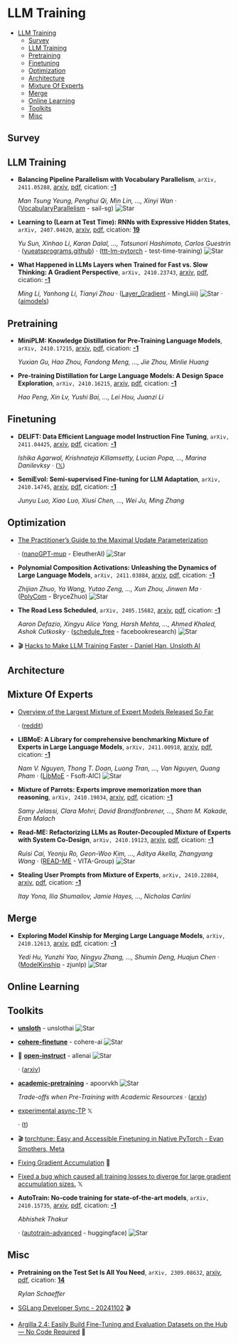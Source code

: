 # LLM Training

- [LLM Training](#llm-training) 
  - [Survey](#survey)
  - [LLM Training](#llm-training-1)
  - [Pretraining](#pretraining)
  - [Finetuning](#finetuning)
  - [Optimization](#optimization)
  - [Architecture](#architecture)
  - [Mixture Of Experts](#mixture-of-experts)
  - [Merge](#merge)
  - [Online Learning](#online-learning)
  - [Toolkits](#toolkits)
  - [Misc](#misc)


## Survey


## LLM Training

- **Balancing Pipeline Parallelism with Vocabulary Parallelism**, `arXiv, 2411.05288`, [arxiv](http://arxiv.org/abs/2411.05288v1), [pdf](http://arxiv.org/pdf/2411.05288v1.pdf), cication: [**-1**](None) 

	 *Man Tsung Yeung, Penghui Qi, Min Lin, ..., Xinyi Wan* · ([VocabularyParallelism](https://github.com/sail-sg/VocabularyParallelism) - sail-sg) ![Star](https://img.shields.io/github/stars/sail-sg/VocabularyParallelism.svg?style=social&label=Star)
- **Learning to (Learn at Test Time): RNNs with Expressive Hidden States**, `arXiv, 2407.04620`, [arxiv](http://arxiv.org/abs/2407.04620v2), [pdf](http://arxiv.org/pdf/2407.04620v2.pdf), cication: [**19**](https://scholar.google.com/scholar?cites=4859112994803550513&as_sdt=2005&sciodt=0,5&hl=en&oe=ASCII) 

	 *Yu Sun, Xinhao Li, Karan Dalal, ..., Tatsunori Hashimoto, Carlos Guestrin* · ([yueatsprograms.github](https://yueatsprograms.github.io/ttt/home.html)) · ([ttt-lm-pytorch](https://github.com/test-time-training/ttt-lm-pytorch) - test-time-training) ![Star](https://img.shields.io/github/stars/test-time-training/ttt-lm-pytorch.svg?style=social&label=Star)
- **What Happened in LLMs Layers when Trained for Fast vs. Slow Thinking: A 
  Gradient Perspective**, `arXiv, 2410.23743`, [arxiv](http://arxiv.org/abs/2410.23743v1), [pdf](http://arxiv.org/pdf/2410.23743v1.pdf), cication: [**-1**](None)

	 *Ming Li, Yanhong Li, Tianyi Zhou* · ([Layer_Gradient](https://github.com/MingLiiii/Layer_Gradient) - MingLiiii) ![Star](https://img.shields.io/github/stars/MingLiiii/Layer_Gradient.svg?style=social&label=Star) · ([aimodels](https://www.aimodels.fyi/papers/arxiv/what-happened-llms-layers-when-trained-fast))

## Pretraining

- **MiniPLM: Knowledge Distillation for Pre-Training Language Models**, `arXiv, 2410.17215`, [arxiv](http://arxiv.org/abs/2410.17215v2), [pdf](http://arxiv.org/pdf/2410.17215v2.pdf), cication: [**-1**](None) 

	 *Yuxian Gu, Hao Zhou, Fandong Meng, ..., Jie Zhou, Minlie Huang*
- **Pre-training Distillation for Large Language Models: A Design Space 
  Exploration**, `arXiv, 2410.16215`, [arxiv](http://arxiv.org/abs/2410.16215v1), [pdf](http://arxiv.org/pdf/2410.16215v1.pdf), cication: [**-1**](None)

	 *Hao Peng, Xin Lv, Yushi Bai, ..., Lei Hou, Juanzi Li*

## Finetuning

- **DELIFT: Data Efficient Language model Instruction Fine Tuning**, `arXiv, 2411.04425`, [arxiv](http://arxiv.org/abs/2411.04425v2), [pdf](http://arxiv.org/pdf/2411.04425v2.pdf), cication: [**-1**](None) 

	 *Ishika Agarwal, Krishnateja Killamsetty, Lucian Popa, ..., Marina Danilevksy* · ([𝕏](https://x.com/wonderingishika/status/1854770402590851119))
- **SemiEvol: Semi-supervised Fine-tuning for LLM Adaptation**, `arXiv, 2410.14745`, [arxiv](http://arxiv.org/abs/2410.14745v1), [pdf](http://arxiv.org/pdf/2410.14745v1.pdf), cication: [**-1**](None) 

	 *Junyu Luo, Xiao Luo, Xiusi Chen, ..., Wei Ju, Ming Zhang*

## Optimization

- [The Practitioner’s Guide to the Maximal Update Parameterization](https://cerebras.ai/blog/the-practitioners-guide-to-the-maximal-update-parameterization/) 

	 · ([nanoGPT-mup](https://github.com/EleutherAI/nanoGPT-mup) - EleutherAI) ![Star](https://img.shields.io/github/stars/EleutherAI/nanoGPT-mup.svg?style=social&label=Star)
- **Polynomial Composition Activations: Unleashing the Dynamics of Large 
  Language Models**, `arXiv, 2411.03884`, [arxiv](http://arxiv.org/abs/2411.03884v1), [pdf](http://arxiv.org/pdf/2411.03884v1.pdf), cication: [**-1**](None) 

	 *Zhijian Zhuo, Ya Wang, Yutao Zeng, ..., Xun Zhou, Jinwen Ma* · ([PolyCom](https://github.com/BryceZhuo/PolyCom) - BryceZhuo) ![Star](https://img.shields.io/github/stars/BryceZhuo/PolyCom.svg?style=social&label=Star)
- **The Road Less Scheduled**, `arXiv, 2405.15682`, [arxiv](http://arxiv.org/abs/2405.15682v4), [pdf](http://arxiv.org/pdf/2405.15682v4.pdf), cication: [**-1**](None) 

	 *Aaron Defazio, Xingyu Alice Yang, Harsh Mehta, ..., Ahmed Khaled, Ashok Cutkosky* · ([schedule_free](https://github.com/facebookresearch/schedule_free) - facebookresearch) ![Star](https://img.shields.io/github/stars/facebookresearch/schedule_free.svg?style=social&label=Star)
- :clapper: [Hacks to Make LLM Training Faster - Daniel Han, Unsloth AI](https://www.youtube.com/watch?v=PdtKkc5jB4g) 

## Architecture


## Mixture Of Experts

- [Overview of the Largest Mixture of Expert Models Released So Far](https://buttondown.com/ainews/archive/ainews-common-corpus-2t-open-tokens-with/) 

	 · ([reddit](https://reddit.com/r/LocalLLaMA/comments/1gprkxw/overview_of_the_largest_mixture_of_expert_models/))
- **LIBMoE: A Library for comprehensive benchmarking Mixture of Experts in 
  Large Language Models**, `arXiv, 2411.00918`, [arxiv](http://arxiv.org/abs/2411.00918v1), [pdf](http://arxiv.org/pdf/2411.00918v1.pdf), cication: [**-1**](None) 

	 *Nam V. Nguyen, Thong T. Doan, Luong Tran, ..., Van Nguyen, Quang Pham* · ([LibMoE](https://github.com/Fsoft-AIC/LibMoE) - Fsoft-AIC) ![Star](https://img.shields.io/github/stars/Fsoft-AIC/LibMoE.svg?style=social&label=Star)
- **Mixture of Parrots: Experts improve memorization more than reasoning**, `arXiv, 2410.19034`, [arxiv](http://arxiv.org/abs/2410.19034v1), [pdf](http://arxiv.org/pdf/2410.19034v1.pdf), cication: [**-1**](None) 

	 *Samy Jelassi, Clara Mohri, David Brandfonbrener, ..., Sham M. Kakade, Eran Malach*
- **Read-ME: Refactorizing LLMs as Router-Decoupled Mixture of Experts with 
  System Co-Design**, `arXiv, 2410.19123`, [arxiv](http://arxiv.org/abs/2410.19123v1), [pdf](http://arxiv.org/pdf/2410.19123v1.pdf), cication: [**-1**](None)

	 *Ruisi Cai, Yeonju Ro, Geon-Woo Kim, ..., Aditya Akella, Zhangyang Wang* · ([READ-ME](https://github.com/VITA-Group/READ-ME) - VITA-Group) ![Star](https://img.shields.io/github/stars/VITA-Group/READ-ME.svg?style=social&label=Star)
- **Stealing User Prompts from Mixture of Experts**, `arXiv, 2410.22884`, [arxiv](http://arxiv.org/abs/2410.22884v1), [pdf](http://arxiv.org/pdf/2410.22884v1.pdf), cication: [**-1**](None) 

	 *Itay Yona, Ilia Shumailov, Jamie Hayes, ..., Nicholas Carlini*

## Merge

- **Exploring Model Kinship for Merging Large Language Models**, `arXiv, 2410.12613`, [arxiv](http://arxiv.org/abs/2410.12613v1), [pdf](http://arxiv.org/pdf/2410.12613v1.pdf), cication: [**-1**](None) 

	 *Yedi Hu, Yunzhi Yao, Ningyu Zhang, ..., Shumin Deng, Huajun Chen* · ([ModelKinship](https://github.com/zjunlp/ModelKinship) - zjunlp) ![Star](https://img.shields.io/github/stars/zjunlp/ModelKinship.svg?style=social&label=Star)

## Online Learning


## Toolkits

- [**unsloth**](https://github.com/unslothai/unsloth) - unslothai ![Star](https://img.shields.io/github/stars/unslothai/unsloth.svg?style=social&label=Star) 
- [**cohere-finetune**](https://github.com/cohere-ai/cohere-finetune) - cohere-ai ![Star](https://img.shields.io/github/stars/cohere-ai/cohere-finetune.svg?style=social&label=Star) 
- 🌟 [**open-instruct**](https://github.com/allenai/open-instruct) - allenai ![Star](https://img.shields.io/github/stars/allenai/open-instruct.svg?style=social&label=Star) 

	 · ([arxiv](https://arxiv.org/abs/2406.09279))
- [**academic-pretraining**](https://github.com/apoorvkh/academic-pretraining) - apoorvkh ![Star](https://img.shields.io/github/stars/apoorvkh/academic-pretraining.svg?style=social&label=Star) 

	 *Trade-offs when Pre-Training with Academic Resources* · ([arxiv](https://arxiv.org/abs/2410.23261))
- [experimental async-TP](https://x.com/StasBekman/status/1850696223092850848)  𝕏 

	 · ([t](https://t.co/1eA0rHU25a))
- :clapper: [torchtune: Easy and Accessible Finetuning in Native PyTorch - Evan Smothers, Meta](https://www.youtube.com/watch?v=43X9E25-Qg0) 
- [Fixing Gradient Accumulation](https://huggingface.co/blog/gradient_accumulation)  🤗 
- [Fixed a bug which caused all training losses to diverge for large gradient accumulation sizes.](https://x.com/danielhanchen/status/1846235913443262891)  𝕏 
- **AutoTrain: No-code training for state-of-the-art models**, `arXiv, 2410.15735`, [arxiv](http://arxiv.org/abs/2410.15735v1), [pdf](http://arxiv.org/pdf/2410.15735v1.pdf), cication: [**-1**](None) 

	 *Abhishek Thakur*

	 · ([autotrain-advanced](https://github.com/huggingface/autotrain-advanced) - huggingface) ![Star](https://img.shields.io/github/stars/huggingface/autotrain-advanced.svg?style=social&label=Star)

## Misc

- **Pretraining on the Test Set Is All You Need**, `arXiv, 2309.08632`, [arxiv](http://arxiv.org/abs/2309.08632v1), [pdf](http://arxiv.org/pdf/2309.08632v1.pdf), cication: [**14**](https://scholar.google.com/scholar?cites=12205479803973588820&as_sdt=2005&sciodt=0,5&hl=en&oe=ASCII) 

	 *Rylan Schaeffer*
- [SGLang Developer Sync - 20241102](https://www.youtube.com/watch?v=k8Jo6-XcStM)  :clapper: 
- [Argilla 2.4: Easily Build Fine-Tuning and Evaluation Datasets on the Hub — No Code Required](https://huggingface.co/blog/argilla-ui-hub)  🤗 